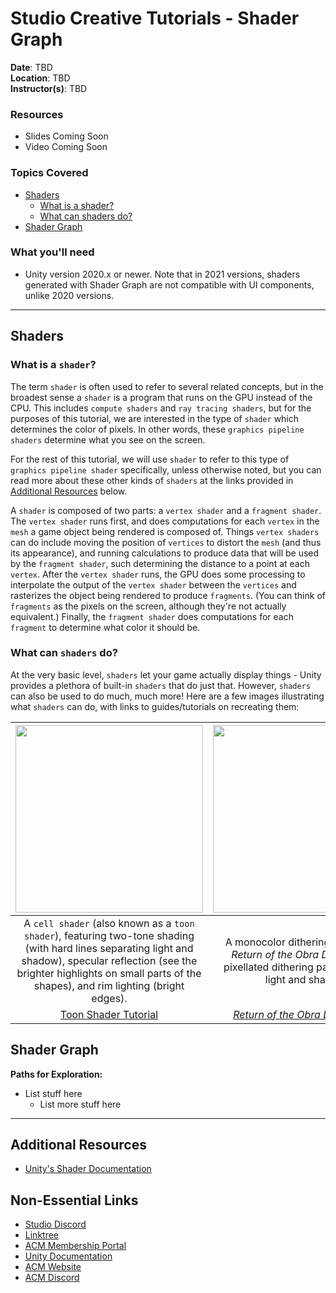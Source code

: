 # Studio Creative Tutorials - Shader Graph
 
**Date**: TBD<br>
**Location**: TBD<br>
**Instructor(s)**: TBD
 
### Resources
* Slides Coming Soon
* Video Coming Soon
 
### Topics Covered
* [Shaders](#shaders)
  * [What is a shader?](#what-is-a-shader)
  * [What can shaders do?](#what-can-shaders-do)
* [Shader Graph](#shader-graph)
 
### What you'll need
* Unity version 2020.x or newer. Note that in 2021 versions, shaders generated with Shader Graph are not compatible with UI components, unlike 2020 versions.

---

## Shaders
### What is a `shader`?
The term `shader` is often used to refer to several related concepts, but in the broadest sense a `shader` is a program that runs on the GPU instead of the CPU. This includes `compute shaders` and `ray tracing shaders`, but for the purposes of this tutorial, we are interested in the type of `shader` which determines the color of pixels. In other words, these `graphics pipeline shaders` determine what you see on the screen.

For the rest of this tutorial, we will use `shader` to refer to this type of `graphics pipeline shader` specifically, unless otherwise noted, but you can read more about these other kinds of `shaders` at the links provided in [Additional Resources](#additional-resources) below.

A `shader` is composed of two parts: a `vertex shader` and a `fragment shader`. The `vertex shader` runs first, and does computations for each `vertex` in the `mesh` a game object being rendered is composed of. Things `vertex shaders` can do include moving the position of `vertices` to distort the `mesh` (and thus its appearance), and running calculations to produce data that will be used by the `fragment shader`, such determining the distance to a point at each `vertex`. After the `vertex shader` runs, the GPU does some processing to interpolate the output of the `vertex shader` between the `vertices` and rasterizes the object being rendered to produce `fragments`. (You can think of `fragments` as the pixels on the screen, although they're not actually equivalent.) Finally, the `fragment shader` does computations for each `fragment` to determine what color it should be.

### What can `shaders` do?
At the very basic level, `shaders` let your game actually display things - Unity provides a plethora of built-in `shaders` that do just that. However, `shaders` can also be used to do much, much more! Here are a few images illustrating what `shaders` can do, with links to guides/tutorials on recreating them:

| <img src="https://i1.wp.com/cghow.com/wp-content/uploads/2019/02/ToonShaderAnimation.gif" width=300/> | <img src="http://3909.co/dev/od/img/Dither2-CameraSphere2.gif" width="300"/> | <img src="https://images.squarespace-cdn.com/content/v1/5a724d26a8b2b04c5d34119e/1534964689364-56OGVPAS5EIT8KHPJ7I6/grass2.gif" width="300"/> |
| :-: | :-: | :-: |
| A `cell shader` (also known as a `toon shader`), featuring two-tone shading (with hard lines separating light and shadow), specular reflection (see the brighter highlights on small parts of the shapes), and rim lighting (bright edges). | A monocolor dithering `shader` from *Return of the Obra Dinn*, using a pixellated dithering pattern to show light and shadow. | A `vertex shader` simulating grass blowing in the wind, achieved by animating the position of vertices based on world position and local y position. |
| [Toon Shader Tutorial](https://roystan.net/articles/toon-shader.html) | [*Return of the Obra Dinn* Devlog](https://forums.tigsource.com/index.php?topic=40832.msg1363742#msg1363742) | [Waving Grass Tutorial](https://lindenreidblog.com/2018/01/07/waving-grass-shader-in-unity/) |

## Shader Graph

**Paths for Exploration:**
* List stuff here
  * List more stuff here

---
## Additional Resources
* [Unity's Shader Documentation](https://docs.unity3d.com/Manual/Shaders.html)

## Non-Essential Links
- [Studio Discord](https://discord.com/invite/bBk2Mcw)
- [Linktree](https://linktr.ee/acmstudio)
- [ACM Membership Portal](https://members.uclaacm.com/)
- [Unity Documentation](https://docs.unity3d.com/Manual/index.html)
- [ACM Website](https://www.uclaacm.com/)
- [ACM Discord](https://discord.com/invite/eWmzKsY)
